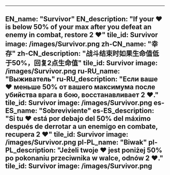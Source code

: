 ---

EN_name: "Survivor"
EN_description: "If your ❤️ is below 50% of your max after you defeat an enemy in combat, restore 2 ❤️"
tile_id: Survivor
image: /images/Survivor.png
zh-CN_name: "幸存"
zh-CN_description: "战斗结束时如果生命值低于50%，回复2点生命值"
tile_id: Survivor
image: /images/Survivor.png
ru-RU_name: "Выживатель"
ru-RU_description: "Если ваше ❤️ меньше 50% от вашего максимума после убийства врага в бою, восстанавливает 2 ❤️."
tile_id: Survivor
image: /images/Survivor.png
es-ES_name: "Sobreviviente"
es-ES_description: "Si tu ❤️ está por debajo del 50% del máximo después de derrotar a un enemigo en combate, recupera 2 ❤️"
tile_id: Survivor
image: /images/Survivor.png
pl-PL_name: "Biwak"
pl-PL_description: "Jeżeli twoje ❤️ jest poniżej 50% po pokonaniu przeciwnika w walce, odnów 2 ❤️."
tile_id: Survivor
image: /images/Survivor.png
---